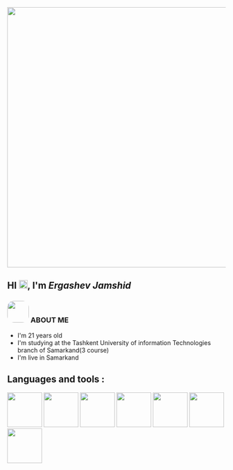 <div style="display:flex;justify-content: center;">
  <img src="https://i.ytimg.com/vi/71APTwdkpCM/maxresdefault.jpg" style="width:600px;600px;display:inline-block">

</div>
<div>
  <h2>HI  <img src="https://freepngimg.com/download/icon/1000382-man-saying-hi-emoji-[free-download-iphone-emojis]-free-photo-icon.png" style="width:20px;height:20px;border-bottom: 2px solid white;">, I'm <i>Ergashev Jamshid</i> </h2>
</div>

<div>
<h3>
  <img src="https://top-fon.com/uploads/posts/2023-01/1674881972_top-fon-com-p-kartinki-kompyutera-dlya-prezentatsii-bez-172.png" style="width:50px;50px;border-radius: 15px;">
  ABOUT ME
</h3>
 <ul>
  <li>I'm 21 years old</li>
  <li> I'm studying at the Tashkent University of information Technologies branch of Samarkand(3 course)</li>
  <li>
    I'm live in Samarkand 
  </li>
  </ul>
</div>
<div>
    <h2> Languages and tools :</h2>    
  <img style="display:inline-block;width:80px;height:80px" src="https://www.svgrepo.com/show/342350/vue-js.svg">
  <img style="display:inline-block;width:80px;height:80px" src="https://gary-deshayes.com/wp-content/uploads/2022/01/NodeJS.jpg">
  <img style="display:inline-block;width:80px;height:80px" src="https://joshmachines.com/wp-content/uploads/2021/04/0_CPTNvq87xG-sUGdx.jpg">
  <img style="display:inline-block;width:80px;height:80px" src="https://cdn.onlinewebfonts.com/svg/img_154663.png">
  <img style="display:inline-block;width:80px;height:80px" src="https://media.slid.es/uploads/636679/images/9626964/stickers-1-02.png">
    <img style="display:inline-block;width:80px;height:80px" src="https://upload.wikimedia.org/wikipedia/commons/thumb/f/f5/Devicon-css3-plain-wordmark.svg/1200px-Devicon-css3-plain-wordmark.svg.png">
  <img style="display:inline-block;width:80px;height:80px" src="https://www.desura.com/files/images/65/65f875b0aa3b0eb635d4f76bfebca0f6.png">
  
</div>

